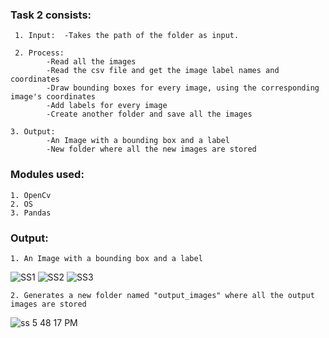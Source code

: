 ### Task 2 consists: 

	 1. Input:  -Takes the path of the folder as input.
   
	 2. Process: 
		    -Read all the images 
		    -Read the csv file and get the image label names and coordinates
		    -Draw bounding boxes for every image, using the corresponding image's coordinates 
		    -Add labels for every image
		    -Create another folder and save all the images  
		    
	3. Output: 
		    -An Image with a bounding box and a label
		    -New folder where all the new images are stored 
		    

### Modules used: 

	1. OpenCv
	2. OS
	3. Pandas 
	
	
### Output:

	1. An Image with a bounding box and a label
	
![SS1](https://user-images.githubusercontent.com/63935255/155831110-8a547749-5fde-4afb-9eff-a1f2caa8b78d.png)
![SS2](https://user-images.githubusercontent.com/63935255/155831122-fbf65af4-0a2e-4959-9550-e50bc073af9a.png)
![SS3](https://user-images.githubusercontent.com/63935255/155831130-4c3548cd-acc8-4e3d-b42f-055598774d3d.png)


	2. Generates a new folder named "output_images" where all the output images are stored 
	
![ss 5 48 17 PM](https://user-images.githubusercontent.com/63935255/155831217-9b3b4980-65b9-4644-b990-017b6a1e07e4.png)
